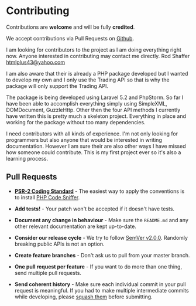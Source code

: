 # Contributing

Contributions are **welcome** and will be fully **credited**.

We accept contributions via Pull Requests on [Github](https://github.com/rodshaffer/l5ebtapi).

I am looking for contributors to the project as I am doing everything right now. Anyone interested in contributing may
contact me directly. Rod Shaffer htmlplus43@yahoo.com

I am also aware that their is already a PHP package developed but I wanted to develop my own and I only use the Trading
API so that is why the package will only support the Trading API.

The package is being developed using Laravel 5.2 and PhpStorm. So far I have been able to accomplish everything simply
using SimpleXML, DOMDocument, GuzzleHttp. Other then the four API methods I currently have written this is pretty much
a skeleton project. Everything in place and working for the package without too many dependencies.

I need contributors with all kinds of experience. I'm not only looking for programmers but also anyone that would be
interested in writing documentation. However I am sure their are also other ways I have missed how someone could
contribute. This is my first project ever so it's also a learning process.


## Pull Requests

- **[PSR-2 Coding Standard](https://github.com/php-fig/fig-standards/blob/master/accepted/PSR-2-coding-style-guide.md)** - The easiest way to apply the conventions is to install [PHP Code Sniffer](http://pear.php.net/package/PHP_CodeSniffer).

- **Add tests!** - Your patch won't be accepted if it doesn't have tests.

- **Document any change in behaviour** - Make sure the `README.md` and any other relevant documentation are kept up-to-date.

- **Consider our release cycle** - We try to follow [SemVer v2.0.0](http://semver.org/). Randomly breaking public APIs is not an option.

- **Create feature branches** - Don't ask us to pull from your master branch.

- **One pull request per feature** - If you want to do more than one thing, send multiple pull requests.

- **Send coherent history** - Make sure each individual commit in your pull request is meaningful. If you had to make multiple intermediate commits while developing, please [squash them](http://www.git-scm.com/book/en/v2/Git-Tools-Rewriting-History#Changing-Multiple-Commit-Messages) before submitting.